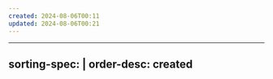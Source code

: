 ```yaml
---
created: 2024-08-06T00:11
updated: 2024-08-06T00:21
---
```



---
sorting-spec: |
  order-desc: created
---

